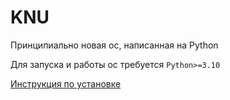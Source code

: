 # KNU
Принципиально новая ос, написанная на Python

Для запуска и работы ос требуется `Python>=3.10`

[Инструкция по установке](https://github.com/HotarunIchijou/KNU/releases/tag/v1.6.3)
